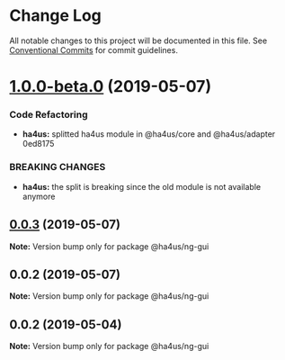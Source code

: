 # Change Log

All notable changes to this project will be documented in this file.
See [Conventional Commits](https://conventionalcommits.org) for commit guidelines.

# [1.0.0-beta.0](/compare/@ha4us/ng-gui@0.0.3...@ha4us/ng-gui@1.0.0-beta.0) (2019-05-07)


### Code Refactoring

* **ha4us:** splitted ha4us module in @ha4us/core and @ha4us/adapter 0ed8175


### BREAKING CHANGES

* **ha4us:** the split is breaking since the old module is not available anymore





## [0.0.3](/compare/@ha4us/ng-gui@0.0.2...@ha4us/ng-gui@0.0.3) (2019-05-07)

**Note:** Version bump only for package @ha4us/ng-gui





## 0.0.2 (2019-05-07)

**Note:** Version bump only for package @ha4us/ng-gui





## 0.0.2 (2019-05-04)

**Note:** Version bump only for package @ha4us/ng-gui
